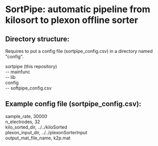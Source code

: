 # SortPipe: automatic pipeline from kilosort to plexon offline sorter

## Directory structure:

Requires to put a config file (sortpipe_config.csv) in a directory named "config".

sortpipe (this repository)\
-- mainfunc\
-- lib\
config\
-- softpipe_config.csv

## Example config file (sortpipe_config.csv):

sample_rate, 30000\
n_electrodes, 32\
kilo_sorted_dir, ../../kiloSorted\
plexon_input_dir, ../../plexonSorterInput\
output_mat_file_name, k2p.mat
